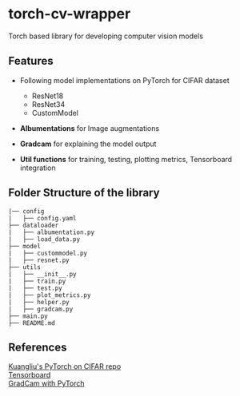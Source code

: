 # torch-cv-wrapper
Torch based library for developing computer vision models 

## Features
- Following model implementations on PyTorch for CIFAR dataset
    * ResNet18
    * ResNet34
    * CustomModel

- **Albumentations** for Image augmentations 
- **Gradcam** for explaining the model output
- **Util functions** for training, testing, plotting metrics, Tensorboard integration

## Folder Structure of the library

    |── config
    |   ├── config.yaml    
    ├── dataloader  
    |   ├── albumentation.py 
    |   ├── load_data.py
    ├── model  
    |   ├── custommodel.py 
    |   ├── resnet.py
    ├── utils  
    |   ├── __init__.py 
    |   ├── train.py 
    |   ├── test.py 
    |   ├── plot_metrics.py 
    |   ├── helper.py 
    |   ├── gradcam.py 
    ├── main.py     
    ├── README.md  

## References
[Kuangliu's PyTorch on CIFAR repo](https://github.com/kuangliu/pytorch-cifar)</br>
[Tensorboard](https://www.youtube.com/watch?v=pSexXMdruFM&ab_channel=deeplizard)</br>
[GradCam with PyTorch](https://github.com/kazuto1011/grad-cam-pytorch)</br>
